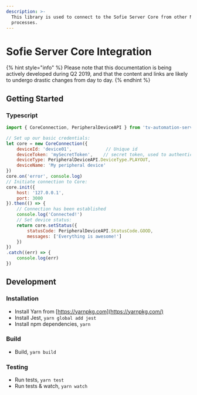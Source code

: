 ```yaml
---
description: >-
  This library is used to connect to the Sofie Server Core from other Node
  processes.
---
```


# Sofie Server Core Integration

{% hint style="info" %}
Please note that this documentation is being actively developed during Q2 2019, and that the content and links are likely to undergo drastic changes from day to day.
{% endhint %}

## Getting Started

### Typescript

```javascript
import { CoreConnection, PeripheralDeviceAPI } from 'tv-automation-server-core-integration'

// Set up our basic credentials:
let core = new CoreConnection({
    deviceId: 'device01',             // Unique id
    deviceToken: 'mySecretToken',    // secret token, used to authenticate this device
    deviceType: PeripheralDeviceAPI.DeviceType.PLAYOUT,
    deviceName: 'My peripheral device'
})
core.on('error', console.log)
// Initiate connection to Core:
core.init({
    host: '127.0.0.1',
    port: 3000
}).then(() => {
    // Connection has been established
    console.log('Connected!')
    // Set device status:
    return core.setStatus({
        statusCode: PeripheralDeviceAPI.StatusCode.GOOD,
        messages: ['Everything is awesome!']
    })
})
.catch((err) => {
    console.log(err)
})
```

## Development

### Installation

* Install Yarn from [https://yarnpkg.com](https://yarnpkg.com/)
* Install Jest, `yarn global add jest`
* Install npm dependencies, `yarn`

### Build

* Build, `yarn build`

### Testing

* Run tests, `yarn test`
* Run tests & watch, `yarn watch`

